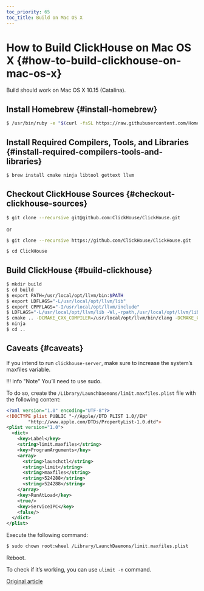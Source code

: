 ```yaml
---
toc_priority: 65
toc_title: Build on Mac OS X
---
```


# How to Build ClickHouse on Mac OS X {#how-to-build-clickhouse-on-mac-os-x}

Build should work on Mac OS X 10.15 (Catalina).

## Install Homebrew {#install-homebrew}

``` bash
$ /usr/bin/ruby -e "$(curl -fsSL https://raw.githubusercontent.com/Homebrew/install/master/install)"
```

## Install Required Compilers, Tools, and Libraries {#install-required-compilers-tools-and-libraries}

``` bash
$ brew install cmake ninja libtool gettext llvm
```

## Checkout ClickHouse Sources {#checkout-clickhouse-sources}

``` bash
$ git clone --recursive git@github.com:ClickHouse/ClickHouse.git
```

or

``` bash
$ git clone --recursive https://github.com/ClickHouse/ClickHouse.git

$ cd ClickHouse
```

## Build ClickHouse {#build-clickhouse}

``` bash
$ mkdir build
$ cd build
$ export PATH=/usr/local/opt/llvm/bin:$PATH
$ export LDFLAGS="-L/usr/local/opt/llvm/lib"
$ export CPPFLAGS="-I/usr/local/opt/llvm/include"
$ LDFLAGS="-L/usr/local/opt/llvm/lib -Wl,-rpath,/usr/local/opt/llvm/lib"
$ cmake .. -DCMAKE_CXX_COMPILER=/usr/local/opt/llvm/bin/clang -DCMAKE_C_COMPILER=/usr/local/opt/llvm/bin/clang
$ ninja
$ cd ..
```

## Caveats {#caveats}

If you intend to run `clickhouse-server`, make sure to increase the system’s maxfiles variable.

!!! info "Note"
    You’ll need to use sudo.

To do so, create the `/Library/LaunchDaemons/limit.maxfiles.plist` file with the following content:

``` xml
<?xml version="1.0" encoding="UTF-8"?>
<!DOCTYPE plist PUBLIC "-//Apple//DTD PLIST 1.0//EN"
        "http://www.apple.com/DTDs/PropertyList-1.0.dtd">
<plist version="1.0">
  <dict>
    <key>Label</key>
    <string>limit.maxfiles</string>
    <key>ProgramArguments</key>
    <array>
      <string>launchctl</string>
      <string>limit</string>
      <string>maxfiles</string>
      <string>524288</string>
      <string>524288</string>
    </array>
    <key>RunAtLoad</key>
    <true/>
    <key>ServiceIPC</key>
    <false/>
  </dict>
</plist>
```

Execute the following command:

``` bash
$ sudo chown root:wheel /Library/LaunchDaemons/limit.maxfiles.plist
```

Reboot.

To check if it’s working, you can use `ulimit -n` command.

[Original article](https://clickhouse.tech/docs/en/development/build_osx/) <!--hide-->
